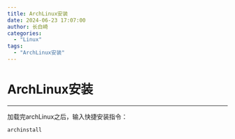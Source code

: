 ```yaml
---
title: ArchLinux安装
date: 2024-06-23 17:07:00
author: 长白崎
categories:
  - "Linux"
tags:
  - "ArchLinux安装"
---
```


# ArchLinux安装

---

加载完archLinux之后，输入快捷安装指令：

```shell
archinstall
```









